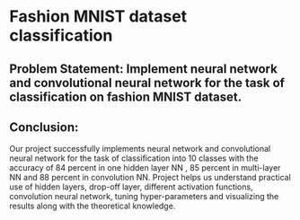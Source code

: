 # Fashion MNIST dataset classification
## Problem Statement: Implement neural network and convolutional neural network for the task of classification on fashion MNIST dataset.

## Conclusion:
Our project successfully implements neural network and convolutional neural network for the task of classification into 10 classes with the accuracy of 84 percent in one hidden layer NN , 85 percent in multi-layer NN and 88 percent in convolution NN.
Project helps us understand practical use of hidden layers, drop-off layer, different activation functions, convolution neural network, tuning hyper-parameters and visualizing the results along with the theoretical knowledge.
